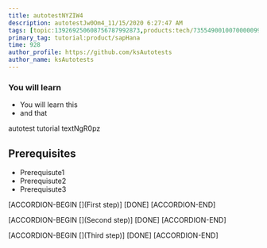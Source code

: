 ```yaml
---
title: autotestNYZIW4
description: autotestJw0Om4_11/15/2020 6:27:47 AM
tags: [topic:139269250608756787992873,products:tech/73554900100700000996,tutorial:experience/advanced]
primary_tag: tutorial:product/sapHana
time: 928
author_profile: https://github.com/ksAutotests
author_name: ksAutotests
---
```

### You will learn
- You will learn this
- and that

autotest tutorial textNgR0pz

## Prerequisites
- Prerequisute1
- Prerequisute2
- Prerequisute3

[ACCORDION-BEGIN [](First step)]
[DONE]
[ACCORDION-END]

[ACCORDION-BEGIN [](Second step)]
[DONE]
[ACCORDION-END]

[ACCORDION-BEGIN [](Third step)]
[DONE]
[ACCORDION-END]


